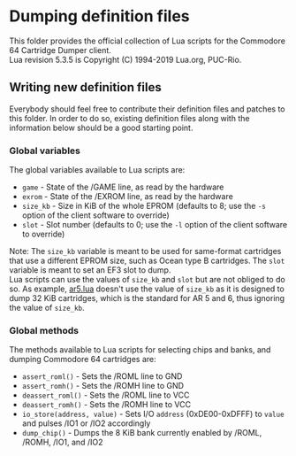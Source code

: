 # Dumping definition files

This folder provides the official collection of Lua scripts for the Commodore 64 Cartridge Dumper client.<br>
Lua revision 5.3.5 is Copyright (C) 1994-2019 Lua.org, PUC-Rio.

## Writing new definition files

Everybody should feel free to contribute their definition files and patches to this folder. In order to do so, existing definition files along with the information below should be a good starting point.

### Global variables

The global variables available to Lua scripts are:
 - `game` - State of the /GAME line, as read by the hardware
 - `exrom` - State of the /EXROM line, as read by the hardware
 - `size_kb` - Size in KiB of the whole EPROM (defaults to 8; use the `-s` option of the client software to override)
 - `slot` - Slot number (defaults to 0; use the `-l` option of the client software to override)

Note: The `size_kb` variable is meant to be used for same-format cartridges that use a different EPROM size, such as Ocean type B cartridges. The `slot` variable is meant to set an EF3 slot to dump.<br>
Lua scripts can use the values of `size_kb` and `slot` but are not obliged to do so. As example, [ar5.lua](ar5.lua) doesn't use the value of `size_kb` as it is designed to dump 32 KiB cartridges, which is the standard for AR 5 and 6, thus ignoring the value of `size_kb`.

### Global methods

The methods available to Lua scripts for selecting chips and banks, and dumping Commodore 64 cartridges are:
 - `assert_roml()` - Sets the /ROML line to GND
 - `assert_romh()` - Sets the /ROMH line to GND
 - `deassert_roml()` - Sets the /ROML line to VCC
 - `deassert_romh()` - Sets the /ROMH line to VCC
 - `io_store(address, value)` - Sets I/O `address` (0xDE00-0xDFFF) to `value` and pulses /IO1 or /IO2 accordingly
 - `dump_chip()` - Dumps the 8 KiB bank currently enabled by /ROML, /ROMH, /IO1, and /IO2
